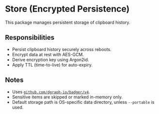 # Store (Encrypted Persistence)

This package manages persistent storage of clipboard history.

## Responsibilities
- Persist clipboard history securely across reboots.
- Encrypt data at rest with AES-GCM.
- Derive encryption key using Argon2id.
- Apply TTL (time-to-live) for auto-expiry.

## Notes
- Uses [`github.com/dgraph-io/badger/v4`](https://github.com/dgraph-io/badger).
- Sensitive items are skipped or marked in-memory only.
- Default storage path is OS-specific data directory, unless `--portable` is used.

